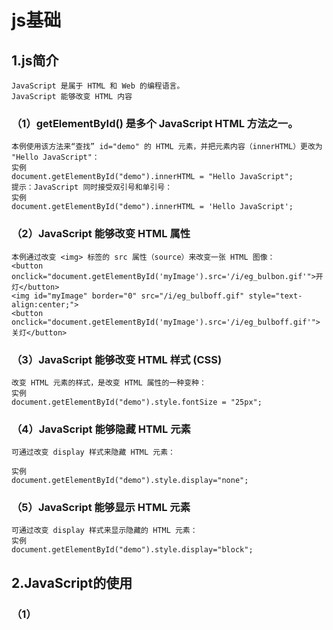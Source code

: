 # js基础
## 1.js简介
    JavaScript 是属于 HTML 和 Web 的编程语言。
    JavaScript 能够改变 HTML 内容
### （1）getElementById() 是多个 JavaScript HTML 方法之一。
    本例使用该方法来“查找” id="demo" 的 HTML 元素，并把元素内容（innerHTML）更改为 "Hello JavaScript"：
    实例
    document.getElementById("demo").innerHTML = "Hello JavaScript";
    提示：JavaScript 同时接受双引号和单引号：
    实例
    document.getElementById("demo").innerHTML = 'Hello JavaScript';

### （2）JavaScript 能够改变 HTML 属性
    本例通过改变 <img> 标签的 src 属性（source）来改变一张 HTML 图像：
    <button onclick="document.getElementById('myImage').src='/i/eg_bulbon.gif'">开灯</button>
    <img id="myImage" border="0" src="/i/eg_bulboff.gif" style="text-align:center;">
    <button onclick="document.getElementById('myImage').src='/i/eg_bulboff.gif'">关灯</button>

### （3）JavaScript 能够改变 HTML 样式 (CSS)
    改变 HTML 元素的样式，是改变 HTML 属性的一种变种：
    实例
    document.getElementById("demo").style.fontSize = "25px";

### （4）JavaScript 能够隐藏 HTML 元素
    可通过改变 display 样式来隐藏 HTML 元素：

    实例
    document.getElementById("demo").style.display="none";

### （5）JavaScript 能够显示 HTML 元素
    可通过改变 display 样式来显示隐藏的 HTML 元素：
    实例
    document.getElementById("demo").style.display="block";

## 2.JavaScript的使用
### （1）<script> 标签
    在 HTML 中，JavaScript 代码必须位于 <script> 与 </script> 标签之间。
    实例
    <script>
    document.getElementById("demo").innerHTML = "我的第一段 JavaScript";
    </script>
    注释：旧的 JavaScript 例子也许会使用 type 属性：<script type="text/javascript">。
    注释：type 属性不是必需的。JavaScript 是 HTML 中的默认脚本语言。

### （2）JavaScript 函数和事件
    JavaScript 函数是一种 JavaScript 代码块，它可以在调用时被执行。
    例如，当发生事件时调用函数，比如当用户点击按钮时。
### （3）JavaScript的位置
#### 内部脚本
    您能够在 HTML 文档中放置任意数量的脚本。
    脚本可被放置与 HTML 页面的 <body> 或 <head> 部分中，或兼而有之。
    提示：把脚本置于 <body> 元素的底部，可改善显示速度，因为脚本编译会拖慢显示。

#### 外部脚本
##### 外部脚本位置
    脚本可放置与外部文件中：
    外部文件：myScript.js
    function myFunction() {
        document.getElementById("demo").innerHTML = "段落被更改。";
    }
    外部脚本很实用，如果相同的脚本被用于许多不同的网页。
    JavaScript 文件的文件扩展名是 .js。
##### 外部脚本使用
    如需使用外部脚本，请在 <script> 标签的 src (source) 属性中设置脚本的名称：
    实例
    <script src="myScript.js"></script>
    注释：外部脚本不能包含 <script> 标签。

##### 外部 JavaScript 的优势
    在外部文件中放置脚本有如下优势：
    分离了 HTML 和代码
    使 HTML 和 JavaScript 更易于阅读和维护
    已缓存的 JavaScript 文件可加速页面加载
    如需向一张页面添加多个脚本文件 - 请使用多个 script 标签：
    实例
    <script src="myScript1.js"></script>
    <script src="myScript2.js"></script>
##### 外部引用
    可通过完整的 URL 或相对于当前网页的路径引用外部脚本：
    本例使用完整的 URL 来链接至脚本：
    实例
    <script src="https://www.w3school.com.cn/js/myScript1.js"></script>
    本例使用了位于当前网站上指定文件夹中的脚本：
    实例
    <script src="/js/myScript1.js"></script>
    本例链接了与当前页面相同文件夹的脚本：
    实例
    <script src="myScript1.js"></script>
 
    您能够在 HTML 文件路径中学习更多有关文件路径的知识 
### 3.JavaScript 输出
    JavaScript 不提供任何内建的打印或显示函数。

    JavaScript 显示方案
    JavaScript 能够以不同方式“显示”数据：
    使用 window.alert() 写入警告框
    使用 document.write() 写入 HTML 输出
    使用 innerHTML 写入 HTML 元素
    使用 console.log() 写入浏览器控制台
#### （1）使用 innerHTML
    如需访问 HTML 元素，JavaScript 可使用 document.getElementById(id) 方法。
    id 属性定义 HTML 元素。innerHTML 属性定义 HTML 内容：

    实例
    <!DOCTYPE html>
    <html>
    <body>
        <h1>我的第一张网页</h1>
        <p>我的第一个段落</p>
        <p id="demo"></p>

    <script>
        document.getElementById("demo").innerHTML = 5 + 6;
    </script>
    </body>
    </html> 
    提示：更改 HTML 元素的 innerHTML 属性是在 HTML 中显示数据的常用方法。

#### （2）使用 document.write()
    出于测试目的，使用 document.write() 比较方便：
    实例
    <!DOCTYPE html>
    <html>
    <body>
        <h1>我的第一张网页</h1>
        <p>我的第一个段落</p>
    <script>
        document.write(5 + 6);
    </script>
    </body>
    </html> 
    注意：在 HTML 文档完全加载后使用 document.write() 将删除所有已有的 HTML ：
    实例
    <!DOCTYPE html>
    <html>
    <body>
        <h1>我的第一张网页</h1>
        <p>我的第一个段落</p>
    <button onclick="document.write(5 + 6)">试一试</button>
    </body>
    </html>
    提示：document.write() 方法仅用于测试。

#### （3）使用 window.alert()
    您能够使用警告框来显示数据：
    实例
    <!DOCTYPE html>
    <html>
    <body>
        <h1>我的第一张网页</h1>
        <p>我的第一个段落</p>
    <script>
        window.alert(5 + 6);
    </script>

    </body>
    </html> 
 
    使用 console.log()
    在浏览器中，您可使用 console.log() 方法来显示数据。
    请通过 F12 来激活浏览器控制台，并在菜单中选择“控制台”。
    实例
    <!DOCTYPE html>
    <html>
    <body>
        <h1>我的第一张网页</h1>
        <p>我的第一个段落</p>
    <script>
        console.log(5 + 6);
    </script>

    </body>
    </html>
## 3.js语法句
    在 HTML 中，JavaScript 语句是由 web 浏览器“执行”的“指令”。

    实例
    var x, y, z;	// 语句 1
    x = 22;		// 语句 2
    y = 11;		// 语句 3
    z = x + y;	// 语句 4
### （1）JavaScript 语句由以下构成：

    值、运算符、表达式、关键词和注释。

    这条语句告诉浏览器在 id="demo" 的 HTML 元素中输出 "Hello Kitty."：
    实例
    document.getElementById("demo").innerHTML = "Hello Kitty.";
    大多数 JavaScript 程序都包含许多 JavaScript 语句。
    这些语句会按照它们被编写的顺序逐一执行。
    注释：JavaScript 程序（以及 JavaScript 语句）常被称为 JavaScript 代码。
### （2）分号分隔 JavaScript 语句。
        a = 5;
        b = 6;
        c = a + b;
    如果有分号分隔，允许在同一行写多条语句：
    a = 5; b = 6; c = a + b;
    您可能在网上看到不带分号的例子。
    提示：以分号结束语句不是必需的，但我们仍然强烈建议您这么做。

### （3）JavaScript 空白字符
    JavaScript 会忽略多个空格。您可以向脚本添加空格，以增强可读性。
    下面这两行是相等的：
    var person = "Bill";
    var person="Bill"; 
    在运算符旁边（ = + - * / ）添加空格是个好习惯：
    var x = y + z;
### （4）JavaScript 行长度和折行
    为了达到最佳的可读性，程序员们常常喜欢把代码行控制在 80 个字符以内。
    如果 JavaScript 语句太长，对其进行折行的最佳位置是某个运算符：
    实例
    document.getElementById("demo").innerHTML =
    "Hello Kitty.";
### （5）JavaScript 代码块
    JavaScript 语句可以用花括号（{...}）组合在代码块中。
    代码块的作用是定义一同执行的语句。
    您会在 JavaScript 中看到成块组合在一起的语句：
    实例
    function myFunction() {
        document.getElementById("demo").innerHTML = "Hello Kitty.";
        document.getElementById("myDIV").innerHTML = "How are you?";
    }

### （6）JavaScript 关键词
    JavaScript 语句常常通过某个关键词来标识需要执行的 JavaScript 动作。
    关键词	        描述
    break	        终止 switch 或循环。
    continue	    跳出循环并在顶端开始。
    debugger	    停止执行 JavaScript，并调用调试函数（如果可用）。
    do ... while	执行语句块，并在条件为真时重复代码块。
    for	            标记需被执行的语句块，只要条件为真。
    function	    声明函数。
    if ... else	    标记需被执行的语句块，根据某个条件。
    return	        退出函数。
    switch	        标记需被执行的语句块，根据不同的情况。
    try ... catch	对语句块实现错误处理。
    var	            声明变量。
    注释：JavaScript 关键词指的是保留的单词。保留词无法用作变量名。
## 4.js语法
    javaScript 语法是一套规则，它定义了 JavaScript 的语言结构。
    var x, y;	// 如何声明变量
    x = 7; y = 8;	// 如何赋值
    z = x + y;	// 如何计算值
 ### (1)JavaScript 值
    JavaScript 语句定义两种类型的值：混合值和变量值。
    混合值被称为字面量（literal）。变量值被称为变量。
### (2)JavaScript 字面量
#### 书写混合值最重要的规则是：
        写数值有无小数点均可：
#### 字符串是文本，由双引号或单引号包围：
        "Bill Gates"
        'Bill Gates' 
### （3）JavaScript 变量
    在编程语言中，变量用于存储数据值。
    JavaScript 使用 var 关键词来声明变量。
    = 号用于为变量赋值。
    在本例中，x 被定义为变量。然后，x 被赋的值是 7：
        var x;
        x = 7;
### (4)JavaScript 运算符
    JavaScript 使用算数运算符（+ - * /）来计算值：
        (7 + 8) * 10
    JavaScript 使用赋值运算符（=）向变量赋值：
        var x, y;
        var x = 7;
        var y = 8;
#### (5)JavaScript 表达式
    表达式是值、变量和运算符的组合，计算结果是值。
        6 * 10
    表达式也可包含变量值：
        x * 10
    值可以是多种类型，比如数值和字符串。
    例如，"Bill" + " " + "Gates"，计算为 "Bill Gates"：
#### (6)JavaScript 关键词
    JavaScript 关键词用于标识被执行的动作。
    var 关键词告知浏览器创建新的变量：
    var x = 7 + 8;
    var y = x * 10; 
 
#### (7)JavaScript 注释
    并非所有 JavaScript 语句都被“执行”。
    双斜杠 // 或 /* 与 */ 之间的代码被视为注释。
    注释会被忽略，不会被执行：
    var x = 7;   // 会执行
    // var x = 8;   不会执行
 
#### (8)JavaScript 标识符
##### 标识符是名称。
        在 JavaScript 中，标识符用于命名变量（以及关键词、函数和标签）。
        在大多数编程语言中，合法名称的规则大多相同。
##### 在 JavaScript 中，首字符必须是字母、下划线（-）或美元符号（$）。
        连串的字符可以是字母、数字、下划线或美元符号。
        提示：数值不可以作为首字符。这样，JavaScript 就能轻松区分标识符和数值。

##### JavaScript 对大小写敏感
    所有 JavaScript 标识符对大小写敏感。
    变量 lastName 和 lastname，是两个不同的变量。
        lastName = "Gates";
        lastname = "Jobs"; 
    JavaScript 不会把 VAR 或 Var 译作关键词 var。

##### JavaScript 与驼峰式大小写
    历史上，程序员曾使用三种把多个单词连接为一个变量名的方法：
    连字符：
        first-name, last-name, master-card, inter-city.
    注释：JavaScript 中不能使用连字符。它是为减法预留的。
    下划线：
        first_name, last_name, master_card, inter_city.
    驼峰式大小写（Camel Case）：
        FirstName, LastName, MasterCard, InterCity.
        camelCase
    JavaScript 程序员倾向于使用以小写字母开头的驼峰大小写：
        firstName, lastName, masterCard, interCity
##### JavaScript 字符集
    JavaScript 使用 Unicode 字符集。
    Unicode 覆盖世界上几乎所有的字符、标点和符号。
## JavaScript 注释
    JavaScript 注释用于解释 JavaScript 代码，增强其可读性。
    JavaScript 注释也可以用于在测试替代代码时阻止执行。

### 1.单行注释
    单行注释以 // 开头。
    任何位于 // 与行末之间的文本都会被 JavaScript 忽略（不会执行）。
    本例在每条代码行之前使用单行注释：
    实例
    // 改变标题：
        document.getElementById("myH").innerHTML = "我的第一张页面";
    // 改变段落：
        document.getElementById("myP").innerHTML = "我的第一个段落。";

    本例在每行结尾处使用了单行注释来解释代码：
    实例
        var x = 5;      // 声明 x，为其赋值 5
        var y = x + 2;  // 声明 y，为其赋值 x + 2
   
### 2.多行注释
        多行注释以 /* 开头，以 */ 结尾。
        任何位于 /* 和 */ 之间的文本都会被 JavaScript 忽略。
    本例使用多行注释（注释块）来解释代码：
    实例
        /*
        下面的代码会改变
        网页中
        id = "myH" 的标题
        以及 id = "myP" 的段落：
        */
        document.getElementById("myH").innerHTML = "我的第一张页面";
        document.getElementById("myP").innerHTML = "我的第一个段落。"; 

### 3.使用注释来阻止执行
    使用注释来防止代码执行很适合代码测试。
    在代码行之前添加 // 会把可执行的代码行更改为注释。
    本例使用 // 来阻止代码行的执行：

    实例
        //document.getElementById("myH").innerHTML = "我的第一张页面";
        document.getElementById("myP").innerHTML = "我的第一个段落。"; 
    本例使用注释块来阻止多行代码的执行：
    实例
        /*
        document.getElementById("myH").innerHTML = "我的第一张页面";
        document.getElementById("myP").innerHTML = "我的第一个段落。";
        */
### 4.JavaScript 变量
#### (1)JavaScript 变量是存储数据值的容器。
    在本例中，x、y 和 z 是变量：
    实例
        var x = 7;
        var y = 8;
        var z = x + y; 
    从上例中，您可获得：
        x 存储值 7
        y 存储值 8
        z 存储值 15
    类似代数
    在本例中，price1、price2 以及 total 是变量：
    实例
        var price1 = 7;
        var price2 = 8;
        var price3 = 12;
        var total = price1 + price2 + price3;
    在编程中，类似代数，我们使用变量（比如 price1）来存放值。
    在编程中，类似代数，我们在表达式中使用变量（total = price1 + price2 + price3）。
    从上例中，您可以算出 total 的值是 27。
    提示：JavaScript 变量是存储数据值的容器。

#### (2)赋值运算符
    在 JavaScript 中，等号（=）是赋值运算符，而不是“等于”运算符。
    这一点与代数不同。下面的代码在代数中是不合理的：
        x = x + 5
    然而在 JavaScript 中，它非常合理：把 x + 5 的值赋给 x。
    （计算 x + 5 的值并把结果放入 x 中。x 的值递增 5。）
    注释：JavaScript 中的“等于”运算符是 ==。

#### (3)JavaScript 数据类型
    JavaScript 变量可存放数值，比如 100，以及文本值，比如 "Bill Gates"。
    在编程中，文本值被称为字符串。
    JavaScript 可处理多种数据类型，但是现在，我们只关注数值和字符串值。
##### 字符串被包围在双引号或单引号中。数值不用引号。
    如果把数值放在引号中，会被视作文本字符串。
    实例
        var pi = 3.14;
        var person = "Bill Gates";
        var answer = 'How are you!';
#### (4)声明（创建） JavaScript 变量
    在 JavaScript 中创建变量被称为“声明”变量。
    您可以通过 var 关键词来声明 JavaScript 变量：
        var carName;
    声明之后，变量是没有值的。（技术上，它的值是 undefined。）
    如需赋值给变量，请使用等号：
        carName = "porsche";
    您可以在声明变量时向它赋值：
        var carName = "porsche";
    在上面的例子中，我们创建了名为 carName 的变量，并向其赋值 "porsche"。

    然后，我们在 id="demo" 的 HTML 段落中“输出”该值：
    实例
        <p id="demo"></p>
        <script>
        var carName = "porsche";
        document.getElementById("demo").innerHTML = carName; 
        </script>
    提示：在脚本的开头声明所有变量是个好习惯！

#### (5)一条语句，多个变量
    您可以在一条语句中声明许多变量,以 var 作为语句的开头，并以逗号分隔变量：
        var person = "Bill Gates", carName = "porsche", price = 15000;
    声明可横跨多行：
        var person = "Bill Gates",
        carName = "porsche",
        price = 15000;
#### (6)Value = undefined
    在计算机程序中，被声明的变量经常是不带值的。值可以是需被计算的内容，或是之后被提供的数据，比如数据输入。
    不带有值的变量，它的值将是 undefined。
    变量 carName 在这条语句执行后的值是 undefined：
    实例
        var carName;
#### (7)重复声明 JavaScript 变量
    如果再次声明某个 JavaScript 变量，将不会丢它的值。
    在这两条语句执行后，变量 carName 的值仍然是 "porsche"：
    实例
        var carName = "porsche";
        var carName; 
#### (8)JavaScript 算术
    与代数类似，您能够通过 JavaScript 变量进行算术运算，使用 = 和 + 之类的运算符：

    实例
        var x = 3 + 5 + 8;
    字符串也可以使用加号，但是字符串将被级联：

    实例
        var x = "Bill" + " " + "Gates";
        
    还可以试试这个：
    实例
        var x = "8" + 3 + 5;
    提示：如果把要给数值放入引号中，其余数值会被视作字符串并被级联。

    现在试试这个：
    实例
        var x = 3 + 5 + "8";
### 5.JavaScript Let
    ES2015 引入了两个重要的 JavaScript 新关键词：let 和 const。
    这两个关键字在 JavaScript 中提供了块作用域（Block Scope）变量（和常量）。
    在 ES2015 之前，JavaScript 只有两种类型的作用域：全局作用域和函数作用域。
#### （1）全局作用域
    全局（在函数之外）声明的变量拥有全局作用域。
    实例
        var carName = "porsche";
        // 此处的代码可以使用 carName
        function myFunction() {
        // 此处的代码也可以使用 carName
        }
    全局变量可以在 JavaScript 程序中的任何位置访问。

#### （2）函数作用域
    局部（函数内）声明的变量拥有函数作用域。
    实例
        // 此处的代码不可以使用 carName
        function myFunction() {
            var carName = "porsche";
            // code here CAN use carName
        }
        // 此处的代码不可以使用 carName
    局部变量只能在它们被声明的函数内访问。

#### （3）JavaScript 块作用域
    通过 var 关键词声明的变量没有块作用域。
    在块 {} 内声明的变量可以从块之外进行访问。
    实例
        { 
        var x = 10; 
        }
        // 此处可以使用 x
    在 ES2015 之前，JavaScript 是没有块作用域的。
    可以使用 let 关键词声明拥有块作用域的变量。
    在块 {} 内声明的变量无法从块外访问：

    实例
        { 
        let x = 10;
        }
        // 此处不可以使用 x
#### （4）重新声明变量
    使用 var 关键字重新声明变量会带来问题。
    在块中重新声明变量也将重新声明块外的变量：
    实例
        var x = 10;
        // 此处 x 为 10
        { 
        var x = 6;
        // 此处 x 为 6
        }
        // 此处 x 为 6
    使用 let 关键字重新声明变量可以解决这个问题。
    在块中重新声明变量不会重新声明块外的变量：
    实例
        var x = 10;
        // 此处 x 为 10
        { 
        let x = 6;
        // 此处 x 为 6
        }
        // 此处 x 为 10
    
    下表定义了第一个完全支持 let 关键词的浏览器版本：
#### （4）循环作用域
##### 在循环中使用 var：
    实例
    var i = 7;
    for (var i = 0; i < 10; i++) {
    // 一些语句
        }
    // 此处，i 为 10

##### 在循环中使用 let：

    实例
    let i = 7;
    for (let i = 0; i < 10; i++) {
    // 一些语句
    }
    // 此处 i 为 7
    在第一个例子中，在循环中使用的变量使用 var 重新声明了循环之外的变量。
    在第二个例子中，在循环中使用的变量使用 let 并没有重新声明循环外的变量。
    如果在循环中用 let 声明了变量 i，那么只有在循环内，变量 i 才是可见的。

#### （5）函数作用域
    在函数内声明变量时，使用 var 和 let 很相似。
    它们都有函数作用域：
    function myFunction() {
        var carName = "porsche";   // 函数作用域
    }
    function myFunction() {
        let carName = "porsche";   // 函数作用域
    }
#### （6）全局作用域
    块外声明声明，那么 var 和 let 也很相似。
    它们都拥有全局作用域：
    var x = 10;       // 全局作用域
    let y = 6;       // 全局作用域
#### （7）HTML 中的全局变量
    使用 JavaScript 的情况下，全局作用域是 JavaScript 环境。
    在 HTML 中，全局作用域是 window 对象。
    通过 var 关键词定义的全局变量属于 window 对象：
        实例
        var carName = "porsche";
        // 此处的代码可使用 window.carName

    通过 let 关键词定义的全局变量不属于 window 对象：
        实例
        let carName = "porsche";
        // 此处的代码不可使用 window.carName
#### （8）重新声明
##### 允许在程序的任何位置使用 var 重新声明 JavaScript 变量：
        实例
        var x = 10;
        // 现在，x 为 10
        var x = 6;
        // 现在，x 为 6

##### 在相同的作用域，或在相同的块中，通过 let 重新声明一个 var 变量是不允许的：
        实例
        var x = 10;       // 允许
        let x = 6;       // 不允许

        {
        var x = 10;   // 允许
        let x = 6;   // 不允许
        }
    在相同的作用域，或在相同的块中，通过 let 重新声明一个 let 变量是不允许的：

    实例
        let x = 10;       // 允许
        let x = 6;       // 不允许

        {
        let x = 10;   // 允许
        let x = 6;   // 不允许
        }
    在相同的作用域，或在相同的块中，通过 var 重新声明一个 let 变量是不允许的：

    实例
        let x = 10;       // 允许
        var x = 6;       // 不允许

        {
        let x = 10;   // 允许
        var x = 6;   // 不允许
        }
    在不同的作用域或块中，通过 let 重新声明变量是允许的：

    实例
    let x = 6;       // 允许

    {
    let x = 7;   // 允许
    }

    {
    let x = 8;   // 允许
    }
#### （8）提升
    通过 var 声明的变量会提升到顶端。如果您不了解什么是提升（Hoisting），请学习我们的提升这一章。
    您可以在声明变量之前就使用它：
        实例
        // 在此处，您可以使用 carName
        var carName;
    通过 let 定义的变量不会被提升到顶端。
    在声明 let 变量之前就使用它会导致 ReferenceError。
    变量从块的开头一直处于“暂时死区”，直到声明为止：
    实例
    // 在此处，您不可以使用 carName
    let carName;
### 6.JavaScript Const
    通过 const 定义的变量与 let 变量类似，但不能重新赋值：
        实例
        const PI = 3.141592653589793;
        PI = 3.14;      // 会出错
        PI = PI + 10;   // 也会出错
#### （1）块作用域
    在块作用域内使用 const 声明的变量与 let 变量相似。
    在本例中，x 在块中声明，不同于在块之外声明的 x：
        实例
        var x = 10;
        // 此处，x 为 10
        { 
        const x = 6;
        // 此处，x 为 6
        }
        // 此处，x 为 10
#### （2）在声明时赋值
    JavaScript const 变量必须在声明时赋值：
        const PI = 3.14159265359;
    不是真正的常数
    关键字 const 有一定的误导性。

    它没有定义常量值。它定义了对值的常量引用。

    因此，我们不能更改常量原始值，但我们可以更改常量对象的属性。

 #### （3）原始值
##### 如果我们将一个原始值赋给常量，我们就不能改变原始值：

        实例
        const PI = 3.141592653589793;
        PI = 3.14;      // 会出错
        PI = PI + 10;   // 也会出错
#### （4）常量对象可以更改
    您可以更改常量对象的属性：

        实例
        // 您可以创建 const 对象：
        const car = {type:"porsche", model:"911", color:"Black"};

    // 您可以更改属性：
        car.color = "White";

    // 您可以添加属性：
    car.owner = "Bill";
    但是您无法重新为常量对象赋值：

        实例
        const car = {type:"porsche", model:"911", color:"Black"};
        car = {type:"Volvo", model:"XC60", color:"White"};    // ERROR
#### （5）常量数组可以更改
    您可以更改常量数组的元素：

    实例
    // 您可以创建常量数组：
        const cars = ["Audi", "BMW", "porsche"];

    // 您可以更改元素：
        cars[0] = "Honda";

    // 您可以添加元素：
        cars.push("Volvo");
    但是您无法重新为常量数组赋值：
        实例
        const cars = ["Audi", "BMW", "porsche"];
        cars = ["Honda", "Toyota", "Volvo"];    // ERROR
#### （6）重新声明
    在程序中的任何位置都允许重新声明 JavaScript var 变量：

    实例
    var x = 2;    //  允许
    var x = 3;    //  允许
    x = 4;        //  允许
    在同一作用域或块中，不允许将已有的 var 或 let 变量重新声明或重新赋值给 const：

    实例
        var x = 2;         // 允许
            const x = 2;       // 不允许
        {
        let x = 2;     // 允许
            const x = 2;   // 不允许
        }
    在同一作用域或块中，为已有的 const 变量重新声明声明或赋值是不允许的：

    实例
    const x = 2;       // 允许
    const x = 3;       // 不允许
    x = 3;             // 不允许
    var x = 3;         // 不允许
    let x = 3;         // 不允许

    {
    const x = 2;   // 允许
    const x = 3;   // 不允许
    x = 3;         // 不允许
    var x = 3;     // 不允许
    let x = 3;     // 不允许
    }
    在另外的作用域或块中重新声明 const 是允许的：

    实例
    const x = 2;       // 允许

    {
    const x = 3;   // 允许
    }

    {
    const x = 4;   // 允许
    }
 #### （7）提升
    通过 var 定义的变量会被提升到顶端。如果您不了解什么是提升（Hoisting）。
    const 变量不能在声明之前使用：
### 7.JavaScript 运算符
#### （1）JavaScript 算数运算符
    +   加法
    -   减法
    *   乘法
    /	除法
    %	取模（余数）
    ++	递加
    --	递减
    **	幂（ES2016）
#### （2）JavaScript 赋值运算符

    =	    x = y	    x = y
    +=	    x += y	    x = x + y
    -=	    x -= y	    x = x - y
    *=	    x *= y	    x = x * y
    /=	    x /= y	    x = x / y
    %=	    x %= y	    x = x % y
    <<=	    x <<= y	    x = x << y
    >>=	    x >>= y	    x = x >> y
    >>>=	x >>>= y	x = x >>> y
    &=	    x &= y	    x = x & y
    ^=	    x ^= y	    x = x ^ y
    |=	    x |= y	    x = x | y
    **=	    x **= y	    x = x ** y
    加法赋值运算符（+=）向变量添加一个值。
#### （3）JavaScript 字符串运算符
##### 字符串进行相加
    + 运算符可以字符串进行相加（级联运算符）。
    += 赋值运算符也可用于相加（级联）字符串：
        实例
        txt1 = "Hello ";
        txt1 += "Kitty!"; 
        txt1 的结果将是：
        Hello Kitty!

##### 字符串和数字的相加
    相加两个数字，将返回和，但对一个数字和一个字符串相加将返回一个字符串：
        实例
        x = 7 + 8;
        y = "7" + 8;
        z = "Hello" + 7;
        x、y 和 z 的结果将是：

        15
        78
        Hello7
 

#### （4）JavaScript 比较运算符
    ==	等于
    ===	等值等型
    !=	不相等
    !==	不等值或不等型
    >	大于
    <	小于
    >=	大于或等于
    <=	小于或等于
    ?	三元运算符

#### (5)JavaScript 逻辑运算符
    运算符	描述
    &&	逻辑与
    ||	逻辑或
    !	逻辑非

#### (6)JavaScript 类型运算符
    运算符	描述
    typeof	返回变量的类型。
    instanceof	返回 true，如果对象是对象类型的实例。

#### (7)JavaScript 位运算符
    位运算符处理 32 位数。
    该运算中的任何数值运算数都会被转换为 32 位的数。结果会被转换回 JavaScript 数。

    运算符	描述	例子	等同于	结果	十进制
    &	与	5 & 1	0101 & 0001	0001	1
    |	或	5 | 1	0101 | 0001	0101	5
    ~	非	~ 5	~0101	1010	10
    ^	异或	5 ^ 1	0101 ^ 0001	0100	4
    <<	零填充左位移	5 << 1	0101 << 1	1010	10
    >>	有符号右位移	5 >> 1	0101 >> 1	0010	2
    >>>	零填充右位移	5 >>> 1	0101 >>> 1	0010	2
    上例使用 4 位无符号的例子。但是 JavaScript 使用 32 位有符号数。
    因此，在 JavaScript 中，~ 5 不会返回 10，而是返回 -6。
### 8.JavaScript 数据类型
    值类型(基本类型)：字符串（String）、数字(Number)、布尔(Boolean)、空（Null）、未定义（Undefined）、Symbol。
    引用数据类型（对象类型）：对象(Object)、数组(Array)、函数(Function)，还有两个特殊的对象：正则（RegExp）和日期（Date）。
    注：Symbol 是 ES6 引入了一种新的原始数据类型，表示独一无二的值。

#### （1）JavaScript 拥有动态类型
    这意味着相同的变量可用作不同的类型：
    实例
        var x;               // x 为 undefined
        var x = 5;           // 现在 x 为数字
        var x = "John";      // 现在 x 为字符串

    变量的数据类型可以使用 typeof 操作符来查看：
        实例
        typeof "John"                // 返回 string
        typeof 3.14                  // 返回 number
        typeof false                 // 返回 boolean
        typeof [1,2,3,4]             // 返回 object
        typeof {name:'John', age:34} // 返回 object
    typeof 运算符可返回以下
    string
    number
    boolean
    undefined
    typeof 运算符把对象、数组或 null 返回 object。
    typeof 运算符不会把函数返回 object。


 #### (2)JavaScript 字符串 (String)
##### 字符串是存储字符（比如 "Bill Gates"）的变量。
##### 字符串可以是引号中的任意文本。可以使用单引号或双引号：
        实例
        var carname="Volvo XC60";
        var carname='Volvo XC60';
##### 可以在字符串中使用引号，只要不匹配包围字符串的引号即可：

        实例
        var answer="It's alright";
        var answer="He is called 'Johnny'";
        var answer='He is called "Johnny"';
##### 字符串方法
    1.length
        可返回字符串的长度：
    2.indexOf(searchvalue,start) 
        返回字符串中指定文本首次出现的索引（位置），未找到返回-1  不能采用强大的搜索值（正则表达式）。
    3.lastIndexOf(searchvalue,start) 方法返回指定文本在字符串中最后一次出现的索引，未找到返回-1
    4.startsWith(searchvalue,start) 如果字符串以指定值开头，则 返回 true   区分大小写
    5.endsWith(searchvalue, length)如果字符串以指定值结尾，则 返回 true
    6.search()    在字符串中搜索指定值并返回匹配的位置：不能接受第二个起始位置参数,支持正则
    7.match()   根据正则表达式在字符串中搜索匹配项,并将匹配项作为 Array 对象返回。
    8.includes()如果字符串包含指定值，includes() 方法返回 true。
##### 模板字面量
    1.模板字面量提供了一种将变量和表达式插入字符串的简单方法
    ${...}
    2.

##### 转义字符
    \
    \b	退格键
    \f	换页
    \n	新行
    \r	回车
    \t	水平制表符
    \v	垂直制表符
 #### (4)JavaScript 数字 (Nunber)
    JavaScript 只有一种数字类型。数字可以带小数点，也可以不带：
        实例
        var x1=34.00;      //使用小数点来写
        var x2=34;         //不使用小数点来写
    极大或极小的数字可以通过科学（指数）计数法来书写：
        实例
        var y=123e5;      // 12300000
        var z=123e-5;     // 0.00123
##### 精度
    整数（不使用指数或科学计数法）会被精确到 15 位。
    小数的最大数是 17 位，但是浮点的算数并不总是 100% 精准： 使用乘除法有助于解决上面的问题：
##### 字字符串
    在所有数字运算中，JavaScript 会尝试将字符串转换为数字：   *    /    -  加法不会
##### NaN
     非数字
     isNaN()     确定某个值是否是数    返回布尔
##### 数字方法
    toString() 以字符串返回数值
    toExponential(a) 返回字符串值，它包含已被四舍五入并使用指数计数法的数字 参数定义小数点后的字符数
    toFixed() 返回字符串值，它包含了指定位数小数的数字 参数定义小数点后的字符数
    toPrecision() 返回字符串值，它包含了指定长度的数字,参数定义总共字符数
    valueOf() 以数值返回数值：

    这三种 JavaScript 方法可用于将变量转换为数字：
    Number(a)	返回数字，由其参数转换而来。
    parseFloat(a)	解析其参数并返回浮点数。
    parseInt(a)	解析其参数并返回整数。

#### （5）JavaScript 布尔 (Boolean)
    布尔（逻辑）只能有两个值：true 或 false。
        var x=true;
        var y=false;
    布尔常用在条件测试中。
#### （6）JavaScript 数组
    下面的代码创建名为 cars 的数组：
        var cars=new Array();
        cars[0]="Saab";
        cars[1]="Volvo";
        cars[2]="BMW";
    或者:
        var cars=new Array("Saab","Volvo","BMW");
    或者:
        var cars=["Saab","Volvo","BMW"];

    数组下标是基于零的，所以第一个项目是 [0]，第二个是 [1]，以此类推。

#### （7）JavaScript 对象
    对象由花括号分隔。在括号内部，对象的属性以名称和值对的形式 (name : value) 来定义。属性由逗号分隔：

    var person={firstname:"John", lastname:"Doe", id:5566};
    上面例子中的对象 (person) 有三个属性：firstname、lastname 以及 id。

    空格和折行无关紧要。声明可横跨多行：
        var person={
        firstname : "John",
        lastname  : "Doe",
        id        :  5566
        };

    对象属性有两种寻址方式：
        实例
        name=person.lastname;
        name=person["lastname"];


#### （8）Undefined 和 Null
    Undefined 这个值表示变量不含有值。
    Undefined 与 null 的值相等，但类型不相等：
    可以通过将变量的值设置为 null 来清空变量。
        实例
        cars=null;
        person=null;


#### （9）声明变量类型
    当您声明新变量时，可以使用关键词 "new" 来声明其类型：
    var carname=new String;     //避免，这样声明会增加复杂度
    var x=      new Number;     //避免，这样声明会增加复杂度
    var y=      new Boolean;    //避免，这样声明会增加复杂度
    var cars=   new Array; 
    var person= new Object;
    JavaScript 变量均为对象。当您声明一个变量时，就创建了一个新的对象。
### 9.JavaScript 对象
    
#### （1）JavaScript 对象
    在 JavaScript中，几乎所有的事物都是对象。
    对象也是一个变量，但对象可以包含多个值（多个变量），每个值以 name:value 对呈现。
        var car = {name:"Fiat", model:500, color:"white"};
    在以上实例中，3 个值 ("Fiat", 500, "white") 赋予变量 car。
    JavaScript 对象是变量的容器。
#### （2）对象定义
    你可以使用字符来定义和创建 JavaScript 对象:
    实例
        var person = {firstName:"John", lastName:"Doe", age:50, eyeColor:"blue"};
    定义 JavaScript 对象可以跨越多行，空格跟换行不是必须的：

        实例
        var person = {
            firstName:"John",
            lastName:"Doe",
            age:50,
            eyeColor:"blue"
        };
 

#### （3）对象属性
    可以说 "JavaScript 对象是变量的容器"。
    但是，我们通常认为 "JavaScript 对象是键值对的容器"。
    键值对通常写法为 name : value (键与值以冒号分割)。
    键值对在 JavaScript 对象通常称为 对象属性。
    对象键值对的写法类似于：
        PHP 中的关联数组
        Python 中的字典
        C 语言中的哈希表
        Java 中的哈希映射
        Ruby 和 Perl 中的哈希表
#### （4）访问对象属性
    你可以通过两种方式访问对象属性:
        实例 1
        person.lastName;

        实例 2
        person["lastName"];

    

#### （5）对象方法
    对象的方法定义了一个函数，并作为对象的属性存储。
    对象方法通过添加 () 调用 (作为一个函数)。
    该实例访问了 person 对象的 fullName() 方法:
        name = person.fullName(); 
    如果你要访问 person 对象的 fullName 属性，它将作为一个定义函数的字符串返回：

    JavaScript 对象是属性和方法的容器。
    在随后的教程中你将学习到更多关于函数，属性和方法的知识。

 #### （6）访问对象方法
    你可以使用以下语法创建对象方法：
        methodName : function() {
            // 代码 
        }
    你可以使用以下语法访问对象方法：
        实例
            objectName.methodName()
    通常 fullName() 是作为 person 对象的一个方法， fullName 是作为一个属性。
    如果使用 fullName 属性，不添加 (), 它会返回函数的定义：
#### （7）this 关键词
    在函数定义中，this 引用该函数的“拥有者”。
#### (8)请注意 (x==y) 与 (x===y) 的区别。
    JavaScript 对象无法进行对比，比较两个 JavaScript 将始终返回 false。
### 10.JavaScript 函数
    JavaScript 函数是被设计为执行特定任务的代码块。
    JavaScript 函数会在某代码调用它时被执行。

        实例
        function myFunction(p1, p2) {
            return p1 * p2;              // 该函数返回 p1 和 p2 的乘积
        }
#### （1）JavaScript 函数语法
    JavaScript 函数通过 function 关键词进行定义，其后是函数名和括号 ()。
    圆括号可包括由逗号分隔的参数：
         (参数 1, 参数 2, ...)
    由函数执行的代码被放置在花括号中：{}
        function name(参数 1, 参数 2, 参数 3) {
            要执行的代码
        }
    在函数中，参数是局部变量。
#### （2）函数调用
    函数中的代码将在其他代码调用该函数时执行：
        当事件发生时（当用户点击按钮时）
        当 JavaScript 代码调用时
        自动的（自调用）


#### （3）函数返回
    当 JavaScript 到达 return 语句，函数将停止执行。
    如果函数被某条语句调用，JavaScript 将在调用语句之后“返回”执行代码。
    函数通常会计算出返回值。这个返回值会返回给调用者：
        实例
        计算两个数的乘积，并返回结果：

        var x = myFunction(7, 8);        // 调用函数，返回值被赋值给 x

        function myFunction(a, b) {
            return a * b;                // 函数返回 a 和 b 的乘积
        }
        x 的结果将是：
        56
#### （4）为何使用函数？
    能够对代码进行复用：只要定义一次代码，就可以多次使用它。
    能够多次向同一函数传递不同的参数，以产生不同的结果。

        实例
        把华氏度转换为摄氏度：
        function toCelsius(fahrenheit) {
            return (5/9) * (fahrenheit-32);
        }

        document.getElementById("demo").innerHTML = toCelsius(77);
#### （5） () 运算符调用函数
    使用上面的例子，toCelsius 引用的是函数对象，而 toCelsius() 引用的是函数结果。

        实例
        访问没有 () 的函数将返回函数定义：

        function toCelsius(fahrenheit) {
            return (5/9) * (fahrenheit-32);
        }

    document.getElementById("demo").innerHTML = toCelsius;
#### （6）用作变量值的函数
    函数的使用方法与变量一致，在所有类型的公式、赋值和计算中。
    使用变量来存储函数的值：
        var x = toCelsius(77);
        var text = "The temperature is " + x + " Celsius";
    您能够把函数当做变量值直接使用：
        var text = "The temperature is " + toCelsius(77) + " Celsius";
    局部变量
        在 JavaScript 函数中声明的变量，会成为函数的局部变量。

    局部变量只能在函数内访问。
        实例
        // 此处的代码不能使用 carName

        function myFunction() {
            var carName = "Volvo";
            // 此处的代码可以使用 carName
        }
        // 此处的代码不能使用 carName

    由于局部变量只能被其函数识别，因此可以在不同函数中使用相同名称的变量。
    局部变量在函数开始时创建，在函数完成时被删除。
### 11.JavaScript 事件
    HTML 事件是发生在 HTML 元素上的“事情”。
    当在 HTML 页面中使用 JavaScript 时，JavaScript 能够“应对”这些事件。

#### (1)HTML 事件
    HTML 事件可以是浏览器或用户做的某些事情。
        下面是 HTML 事件的一些例子：
        HTML 网页完成加载
        HTML 输入字段被修改
        HTML 按钮被点击

    通常，当事件发生时，用户会希望做某件事。JavaScript 允许您在事件被侦测到时执行代码。
    通过 JavaScript 代码，HTML 允许您向 HTML 元素添加事件处理程序。

    使用单引号：
        <element event='一些 JavaScript'>
    使用双引号：
        <element event="一些 JavaScript">
##### 在下面的例子中，onclick 属性（以及代码）被添加到 <button> 元素：
        实例
        <button onclick='document.getElementById("demo").innerHTML=Date()'>现在的时间是？</button>
    在上面的例子中，JavaScript 代码改变了 id="demo" 的元素的内容。

##### 在接下来的例子中，代码（使用 this.innerHTML）改变了其自身元素的内容：

        实例
        <button onclick="this.innerHTML=Date()">现在的时间是？</button>
    
##### JavaScript 代码通常有很多行。事件属性调用函数更为常见：

        实例
        <button onclick="displayDate()">现在的时间是？</button>
    
#### 常见的 HTML 事件
    事件	描述
    onchange	HTML 元素已被改变
    onclick	    用户点击了 HTML 元素
    onmouseover	用户把鼠标移动到 HTML 元素上
    onmouseout	用户把鼠标移开 HTML 元素
    onkeydown	用户按下键盘按键
    onload	    浏览器已经完成页面加载

### 12.JavaScript 数组
    JavaScript 数组用于在单一变量中存储多个值。
#### (1) 创建数组
##### 使用数组文本是创建 JavaScript 数组最简单的方法。
    语法：
    var array-name = [item1, item2, ...];
    注意：   空格和折行并不重要。声明可横跨多行：
            不要最后一个元素之后写逗号（比如 "BMW",）。
            可能存在跨浏览器兼容性问题。
    

##### 使用 JavaScript 关键词 new
    下面的例子也会创建数组，并为其赋值：
    实例
    var cars = new Array("Saab", "Volvo", "BMW");
    以上两个例子效果完全一样。无需使用 new Array()。

    出于简洁、可读性和执行速度的考虑，请使用第一种方法（数组文本方法）。

#### （2）访问数组元素
    我们通过引用索引号（下标号）来引用某个数组元素。
##### 这条语句访问 cars 中的首个元素的值：
        var name = cars[0];
    注意：[0] 是数组中的第一个元素。[1] 是第二个。数组索引从 0 开始。

##### 改变数组元素
    这条语句修改了 cars 中第一个元素的值：
    cars[0] = "Opel";

#### （3）访问完整数组
    通过 JavaScript，可通过引用数组名来访问完整数组：
    实例
    var cars = ["Saab", "Volvo", "BMW"];
    document.getElementById("demo").innerHTML = cars; 

#### （4）数组是对象
    数组是一种特殊类型的对象。在 JavaScript 中对数组使用 typeof 运算符会返回 "object"。
    但是，JavaScript 数组最好以数组来描述。
##### 对象使用名称来访问其“成员”。在本例中，person.firstName 返回 Bill：
    对象：
        var person = {firstName:"Bill", lastName:"Gates", age:19};

##### 数组元素可以是对象
        JavaScript 变量可以是对象。数组是特殊类型的对象。
        正因如此，您可以在相同数组中存放不同类型的变量。
        您可以在数组保存对象。您可以在数组中保存函数。你甚至可以在数组中保存数组：

        myArray[0] = Date.now;
        myArray[1] = myFunction;
        myArray[2] = myCars;
#### （5）数组属性和方法

    1.length 属性返回元素的数量
    2。sort() 方法对数组进行排序
    把数组转换为字符串
        toString() 把数组转换为数组值（逗号分隔）的字符串。
        join(a) 方法也可将所有数组元素结合为一个字符串。参数为分隔符
    增减元素
        既然 JavaScript 数组属于对象，其中的元素就可以使用 JavaScript delete 运算符来删除，使用 delete 会在数组留下未定义的空洞。请使用 pop() 或 shift() 取而代之。
        pop() 方法从数组中删除最后一个元素 返回“被弹出”的值
        push() 方法（在数组结尾处）向数组添加一个新的元素 返回新数组的长度
    位移元素
        shift() 方法会删除首个数组元素，并把所有其他元素“位移”到更低的索引。返回被“位移出”的字符串
        unshift() 方法（在开头）向数组添加新元素，并“反向位移”旧元素 返回新数组的长度
    拼接数组
        splice(2, 0, "Lemon", "Kiwi") 方法可用于向数组添加新项 返回一个包含已删除项的数组
    3.访问第一个数组元素
        实例
        fruits = ["Banana", "Orange", "Apple", "Mango"];
        var first = fruits[0];
        亲自试一试
    4.访问最后一个数组元素
        实例
        fruits = ["Banana", "Orange", "Apple", "Mango"];
        var last = fruits[fruits.length - 1];

    5.遍历数组元素
        ①遍历数组的最安全方法是使用 "for" 循环：
        实例
        var fruits, text, fLen, i;

        fruits = ["Banana", "Orange", "Apple", "Mango"];
        fLen = fruits.length;
        text = "<ul>";
        for (i = 0; i < fLen; i++) {
            text += "<li>" + fruits[i] + "</li>";
        } 
     ②可以使用 Array.foreach() 函数：
        实例
        var fruits, text;
        fruits = ["Banana", "Orange", "Apple", "Mango"];

        text = "<ul>";
        fruits.forEach(myFunction);
        text += "</ul>";

        function myFunction(value) {
        text += "<li>" + value + "</li>";
        }
    6.添加数组元素
        向数组添加新元素的最佳方法是使用 push() 方法：
        使用 length 属性向数组添加新元素：
        实例
        var fruits = ["Banana", "Orange", "Apple", "Mango"];
        fruits[fruits.length] = "Lemon";     // 向 fruits 添加一个新元素 (Lemon)
        添加最高索引的元素可在数组中创建未定义的“洞”：
        实例
        var fruits = ["Banana", "Orange", "Apple", "Mango"];
        fruits[6] = "Lemon";                 // 向 fruits 添加一个新元素 (Lemon)
    
#### （6） 关联数组
    很多编程元素支持命名索引的数组。
    具有命名索引的数组被称为关联数组（或散列）。
    JavaScript 不支持命名索引的数组。
    在 JavaScript 中，数组只能使用数字索引。

        实例
        var person = [];
        person[0] = "Bill";
        person[1] = "Gates";
        person[2] = 62;
        var x = person.length;          // person.length 返回 3
        var y = person[0];              // person[0] 返回 "Bill"
   
    命名索引，JavaScript 会把数组重定义为标准对象。
    之后，所有数组的方法和属性将产生非正确结果。

        实例：
        var person = [];
        person["firstName"] = "Bill";
        person["lastName"] = "Gates";
        person["age"] = 62;
        var x = person.length;         // person.length 将返回 0
        var y = person[0];              // person[0] 将返回 undefined

#### （7）数组和对象的区别
    在 JavaScript 中，数组使用数字索引。
    在 JavaScript 中，对象使用命名索引。
    数组是特殊类型的对象，具有数字索引。

##### 何时使用数组，何时使用对象？
        JavaScript 不支持关联数组
        如果希望元素名为字符串（文本）则应该使用对象。
        如果希望元素名为数字则应该使用数组。
        避免 new Array()
        没有必要使用 JavaScript 的内建数组构造器 new Array()。
        请使用 [] 取而代之！

    下面两条不同的语句创建了名为 points 的新的空数组：

    var points = new Array();         // 差
    var points = [];                  // 优
    new 关键词只会使代码复杂化。它还会产生某些不可预期的结果：

    var points = new Array(40);       // 创建包含 40 个未定义元素的数组！！！

##### 如何识别数组
    常见的问题是：我如何知晓某个变量是否是数组？
        问题在于 JavaScript 运算符 typeof 返回 "object"：

        var fruits = ["Banana", "Orange", "Apple", "Mango"];

        typeof fruits;             // 返回 object
        typeof 运算符返回 "object"，因为 JavaScript 数组属于对象。

    解决方案 1：
        为了解决这个问题，ECMAScript 5 定义了新方法 Array.isArray()：
        Array.isArray(fruits);     // 返回 true
        此方案的问题在于 ECMAScript 5 不支持老的浏览器。

    解决方案 2：
        创建您自己的 isArray() 函数以解决此问题：

        function isArray(x) {
            return x.constructor.toString().indexOf("Array") > -1;
        }
    假如参数为数组，则上面的函数始终返回 true。
    或者更准确的解释是：假如对象原型包含单词 "Array" 则返回 true。

    解决方案 3：
    假如对象由给定的构造器创建，则 instanceof 运算符返回 true：

    var fruits = ["Banana", "Orange", "Apple", "Mango"];
    
    fruits instanceof Array     // 返回 true


